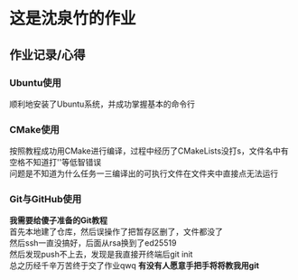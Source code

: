 # 这是沈泉竹的作业

## 作业记录/心得

### Ubuntu使用
顺利地安装了Ubuntu系统，并成功掌握基本的命令行  

### CMake使用
按照教程成功用CMake进行编译，过程中经历了CMakeLists没打s，文件名中有空格不知道打''等低智错误  
问题是不知道为什么任务一三编译出的可执行文件在文件夹中直接点无法运行

### Git与GitHub使用
**我需要给傻子准备的Git教程**  
首先本地建了仓库，然后误操作了把暂存区删了，文件都没了  
然后ssh一直没搞好，后面从rsa换到了ed25519  
然后发现push不上去，发现是我直接开终端后git init  
总之历经千辛万苦终于交了作业qwq
**有没有人愿意手把手将将教我用git**